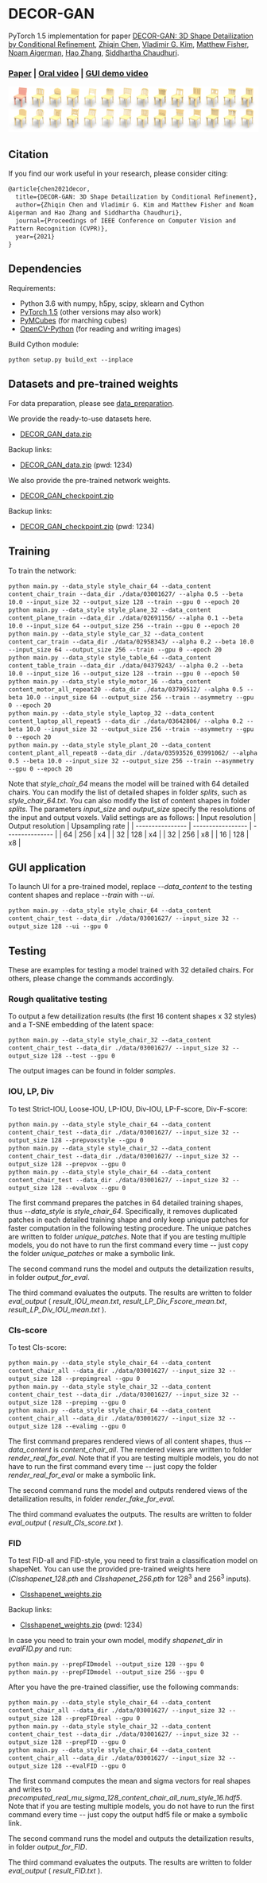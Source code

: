 # DECOR-GAN
PyTorch 1.5 implementation for paper [DECOR-GAN: 3D Shape Detailization by Conditional Refinement](https://arxiv.org/abs/2012.09159), [Zhiqin Chen](https://czq142857.github.io/), [Vladimir G. Kim](http://www.vovakim.com/), [Matthew Fisher](https://techmatt.github.io/), [Noam Aigerman](https://noamaig.github.io/), [Hao Zhang](http://www.cs.sfu.ca/~haoz/), [Siddhartha Chaudhuri](https://www.cse.iitb.ac.in/~sidch/).

### [Paper](https://arxiv.org/abs/2012.09159)  |   [Oral video](https://youtu.be/5Fg3RF45mGg)  |   [GUI demo video](https://youtu.be/xIQ0aslpn8g)

<img src='teaser.png' />

## Citation
If you find our work useful in your research, please consider citing:

	@article{chen2021decor,
	  title={DECOR-GAN: 3D Shape Detailization by Conditional Refinement},
	  author={Zhiqin Chen and Vladimir G. Kim and Matthew Fisher and Noam Aigerman and Hao Zhang and Siddhartha Chaudhuri},
	  journal={Proceedings of IEEE Conference on Computer Vision and Pattern Recognition (CVPR)},
	  year={2021}
	}

## Dependencies
Requirements:
- Python 3.6 with numpy, h5py, scipy, sklearn and Cython
- [PyTorch 1.5](https://pytorch.org/get-started/locally/) (other versions may also work)
- [PyMCubes](https://github.com/pmneila/PyMCubes) (for marching cubes)
- [OpenCV-Python](https://opencv-python-tutroals.readthedocs.io/en/latest/) (for reading and writing images)

Build Cython module:
```
python setup.py build_ext --inplace
```

## Datasets and pre-trained weights
For data preparation, please see [data_preparation](https://github.com/czq142857/DECOR-GAN/tree/master/data_preparation).

We provide the ready-to-use datasets here.

- [DECOR_GAN_data.zip](https://drive.google.com/file/d/1rBqRrVnQ0kM5wCpDmrVUDeH2N35drLdL/view?usp=sharing)

Backup links:

- [DECOR_GAN_data.zip](https://pan.baidu.com/s/134IlCc6S3PJGTHQxPVy5eA) (pwd: 1234)

We also provide the pre-trained network weights.

- [DECOR_GAN_checkpoint.zip](https://drive.google.com/file/d/1FFvfHbVTrX5tFEil1W-3gfF3FeY76thb/view?usp=sharing)

Backup links:

- [DECOR_GAN_checkpoint.zip](https://pan.baidu.com/s/1YHxJESG3Zg2EHPupV2_PAA) (pwd: 1234)


## Training

To train the network:
```
python main.py --data_style style_chair_64 --data_content content_chair_train --data_dir ./data/03001627/ --alpha 0.5 --beta 10.0 --input_size 32 --output_size 128 --train --gpu 0 --epoch 20
python main.py --data_style style_plane_32 --data_content content_plane_train --data_dir ./data/02691156/ --alpha 0.1 --beta 10.0 --input_size 64 --output_size 256 --train --gpu 0 --epoch 20
python main.py --data_style style_car_32 --data_content content_car_train --data_dir ./data/02958343/ --alpha 0.2 --beta 10.0 --input_size 64 --output_size 256 --train --gpu 0 --epoch 20
python main.py --data_style style_table_64 --data_content content_table_train --data_dir ./data/04379243/ --alpha 0.2 --beta 10.0 --input_size 16 --output_size 128 --train --gpu 0 --epoch 50
python main.py --data_style style_motor_16 --data_content content_motor_all_repeat20 --data_dir ./data/03790512/ --alpha 0.5 --beta 10.0 --input_size 64 --output_size 256 --train --asymmetry --gpu 0 --epoch 20
python main.py --data_style style_laptop_32 --data_content content_laptop_all_repeat5 --data_dir ./data/03642806/ --alpha 0.2 --beta 10.0 --input_size 32 --output_size 256 --train --asymmetry --gpu 0 --epoch 20
python main.py --data_style style_plant_20 --data_content content_plant_all_repeat8 --data_dir ./data/03593526_03991062/ --alpha 0.5 --beta 10.0 --input_size 32 --output_size 256 --train --asymmetry --gpu 0 --epoch 20
```
Note that *style_chair_64* means the model will be trained with 64 detailed chairs. You can modify the list of detailed shapes in folder *splits*, such as *style_chair_64.txt*. You can also modify the list of content shapes in folder *splits*. The parameters *input_size* and *output_size* specify the resolutions of the input and output voxels. Valid settings are as follows:
| Input resolution | Output resolution | Upsampling rate |
| ---------------- | ----------------- | --------------- |
| 64               | 256               | x4              |
| 32               | 128               | x4              |
| 32               | 256               | x8              |
| 16               | 128               | x8              |

## GUI application

To launch UI for a pre-trained model, replace *--data_content* to the testing content shapes and replace *--train* with *--ui*.
```
python main.py --data_style style_chair_64 --data_content content_chair_test --data_dir ./data/03001627/ --input_size 32 --output_size 128 --ui --gpu 0
```

## Testing

These are examples for testing a model trained with 32 detailed chairs. For others, please change the commands accordingly.


### Rough qualitative testing
To output a few detailization results (the first 16 content shapes x 32 styles) and a T-SNE embedding of the latent space:
```
python main.py --data_style style_chair_32 --data_content content_chair_test --data_dir ./data/03001627/ --input_size 32 --output_size 128 --test --gpu 0
```
The output images can be found in folder *samples*.


### IOU, LP, Div
To test Strict-IOU, Loose-IOU, LP-IOU, Div-IOU, LP-F-score, Div-F-score:
```
python main.py --data_style style_chair_64 --data_content content_chair_test --data_dir ./data/03001627/ --input_size 32 --output_size 128 --prepvoxstyle --gpu 0
python main.py --data_style style_chair_32 --data_content content_chair_test --data_dir ./data/03001627/ --input_size 32 --output_size 128 --prepvox --gpu 0
python main.py --data_style style_chair_64 --data_content content_chair_test --data_dir ./data/03001627/ --input_size 32 --output_size 128 --evalvox --gpu 0
```
The first command prepares the patches in 64 detailed training shapes, thus *--data_style* is *style_chair_64*. Specifically, it removes duplicated patches in each detailed training shape and only keep unique patches for faster computation in the following testing procedure. The unique patches are written to folder *unique_patches*. Note that if you are testing multiple models, you do not have to run the first command every time -- just copy the folder *unique_patches* or make a symbolic link.

The second command runs the model and outputs the detailization results, in folder *output_for_eval*.

The third command evaluates the outputs. The results are written to folder *eval_output* ( *result_IOU_mean.txt*, *result_LP_Div_Fscore_mean.txt*, *result_LP_Div_IOU_mean.txt* ).


### Cls-score
To test Cls-score:
```
python main.py --data_style style_chair_64 --data_content content_chair_all --data_dir ./data/03001627/ --input_size 32 --output_size 128 --prepimgreal --gpu 0
python main.py --data_style style_chair_32 --data_content content_chair_test --data_dir ./data/03001627/ --input_size 32 --output_size 128 --prepimg --gpu 0
python main.py --data_style style_chair_64 --data_content content_chair_all --data_dir ./data/03001627/ --input_size 32 --output_size 128 --evalimg --gpu 0
```
The first command prepares rendered views of all content shapes, thus *--data_content* is *content_chair_all*. The rendered views are written to folder *render_real_for_eval*. Note that if you are testing multiple models, you do not have to run the first command every time -- just copy the folder *render_real_for_eval* or make a symbolic link.

The second command runs the model and outputs rendered views of the detailization results, in folder *render_fake_for_eval*.

The third command evaluates the outputs. The results are written to folder *eval_output* ( *result_Cls_score.txt* ).


### FID
To test FID-all and FID-style, you need to first train a classification model on shapeNet. You can use the provided pre-trained weights here (*Clsshapenet_128.pth* and *Clsshapenet_256.pth* for 128<sup>3</sup> and 256<sup>3</sup> inputs).

- [Clsshapenet_weights.zip](https://drive.google.com/file/d/1HjnDudrXsNY4CYhIGhH4Q0r3-NBnBaiC/view?usp=sharing)

Backup links:

- [Clsshapenet_weights.zip](https://pan.baidu.com/s/1rNgFDva5HouHx21NRRFfVQ) (pwd: 1234)

In case you need to train your own model, modify *shapenet_dir* in *evalFID.py* and run:
```
python main.py --prepFIDmodel --output_size 128 --gpu 0
python main.py --prepFIDmodel --output_size 256 --gpu 0
```

After you have the pre-trained classifier, use the following commands:
```
python main.py --data_style style_chair_64 --data_content content_chair_all --data_dir ./data/03001627/ --input_size 32 --output_size 128 --prepFIDreal --gpu 0
python main.py --data_style style_chair_32 --data_content content_chair_test --data_dir ./data/03001627/ --input_size 32 --output_size 128 --prepFID --gpu 0
python main.py --data_style style_chair_64 --data_content content_chair_all --data_dir ./data/03001627/ --input_size 32 --output_size 128 --evalFID --gpu 0
```
The first command computes the mean and sigma vectors for real shapes and writes to *precomputed_real_mu_sigma_128_content_chair_all_num_style_16.hdf5*. Note that if you are testing multiple models, you do not have to run the first command every time -- just copy the output hdf5 file or make a symbolic link.

The second command runs the model and outputs the detailization results, in folder *output_for_FID*.

The third command evaluates the outputs. The results are written to folder *eval_output* ( *result_FID.txt* ).







